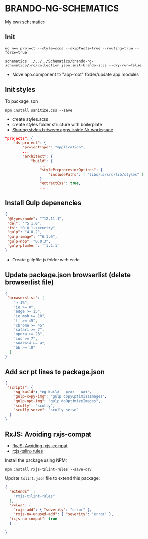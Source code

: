 # BRANDO-NG-SCHEMATICS

My own schematics

## Init
    ng new project --style=scss --skipTests=true --routing=true --force=true
    
    schematics ../../../Schematics/brando-ng-schematics/src/collection.json:init-brando-scss --dry-run=false

- Move app.component to "app-root" folder/update app.modules

## Init styles
To package json

    npm install sanitize.css --save
-  create styles.scss
-  create styles folder structure with boilerplate
-  [Sharing styles between apps inside Nx workspace](https://dev.to/vitorstick/sharing-styles-between-apps-inside-nx-workspace-20i5)

```json
"projects": {
    "ds-project": {
        "projectType": "application",
        ...
        "architect": {
            "build": {
                ...
                "stylePreprocessorOptions": {
                    "includePaths": [ "libs/ui/src/lib/styles" ]
                },
                "extractCss": true,
                ...
```


## Install Gulp depenencies
```json
{
 "@types/node": "^12.11.1",
 "del": "^5.1.0",
 "fs": "0.0.1-security",
 "gulp": "4.0.2",
 "gulp-image": "^6.1.0",
 "gulp-nop": "0.0.3",
 "gulp-plumber": "^1.2.1"
}
```
- Create gulpfile.js folder with code
## Update package.json browserlist (delete browserlist file)
```json
{
 "browserslist": [
    "> 1%",
    "ie >= 8",
    "edge >= 15",
    "ie_mob >= 10",
    "ff >= 45",
    "chrome >= 45",
    "safari >= 7",
    "opera >= 23",
    "ios >= 7",
    "android >= 4",
    "bb >= 10"
  ]
}
  ```
## Add script lines to package.json
```json
{
 "scripts": {
    "ng-build": "ng build --prod --aot",
    "gulp-copy-img": "gulp copyOptimizeImages",
    "gulp-opt-img": "gulp doOptimizeImages",
    "scully": "scully",
    "scully:serve": "scully serve"
  }
}  
  ```
## RxJS: Avoiding rxjs-compat
- [RxJS: Avoiding rxjs-compat](https://medium.com/@cartant/rxjs-avoiding-rxjs-compat-4b79a566359b)
- [rxjs-tslint-rules](https://github.com/cartant/rxjs-tslint-rules)
 
Install the package using NPM:

    npm install rxjs-tslint-rules --save-dev

Update `tslint.json` file to extend this package:

```json
{
  "extends": [
    "rxjs-tslint-rules"
  ],
  "rules": {
    "rxjs-add": { "severity": "error" },
    "rxjs-no-unused-add": { "severity": "error" },
  "rxjs-no-compat": true
  }
  
}
```
